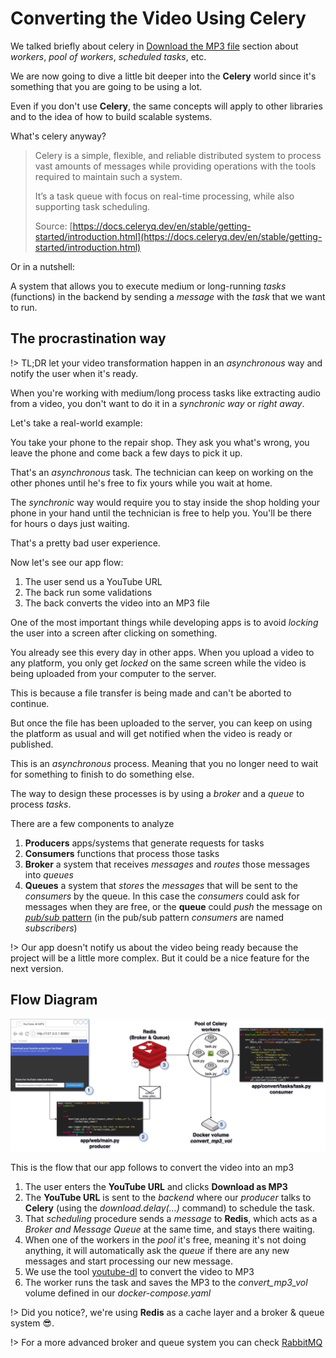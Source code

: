# Converting the Video Using Celery

We talked briefly about celery in [Download the MP3 file](/app/backend?id=download-the-mp3-file) section about *workers*, *pool of workers*, *scheduled tasks*, etc.

We are now going to dive a little bit deeper into the **Celery** world since it's something that you are going to be using a lot. 

Even if you don't use **Celery**, the same concepts will apply to other libraries and to the idea of how to build scalable systems.

What's celery anyway?

> Celery is a simple, flexible, and reliable distributed system to process vast amounts of messages while providing operations with the tools required to maintain such a system.
> 
> It’s a task queue with focus on real-time processing, while also supporting task scheduling.
>
> Source: [https://docs.celeryq.dev/en/stable/getting-started/introduction.html](https://docs.celeryq.dev/en/stable/getting-started/introduction.html)

Or in a nutshell:

A system that allows you to execute medium or long-running *tasks* (functions) in the backend by sending a *message* with the *task* that we want to run.

## The procrastination way

!> TL;DR let your video transformation happen in an *asynchronous* way and notify the user when it's ready.

When you're working with medium/long process tasks like extracting audio from a video, you don't want to do it in a *synchronic way* or *right away*.

Let's take a real-world example:

You take your phone to the repair shop. They ask you what's wrong, you leave the phone and come back a few days to pick it up.

That's an *asynchronous* task. The technician can keep on working on the other phones until he's free to fix yours while you wait at home.

The *synchronic* way would require you to stay inside the shop holding your phone in your hand until the technician is free to help you. You'll be there for hours o days just waiting.

That's a pretty bad user experience.

Now let's see our app flow:

1. The user send us a YouTube URL
2. The back run some validations
3. The back converts the video into an MP3 file

One of the most important things while developing apps is to avoid *locking* the user into a screen after clicking on something.

You already see this every day in other apps. When you upload a video to any platform, you only get *locked* on the same screen while the video is being uploaded from your computer to the server.

This is because a file transfer is being made and can't be aborted to continue.

But once the file has been uploaded to the server, you can keep on using the platform as usual and will get notified when the video is ready or published.

This is an *asynchronous* process. Meaning that you no longer need to wait for something to finish to do something else.

The way to design these processes is by using a *broker* and a *queue* to process *tasks*.

There are a few components to analyze

1. **Producers** apps/systems that generate requests for tasks
2. **Consumers** functions that process those tasks
3. **Broker** a system that receives *messages* and *routes* those messages into *queues*
4. **Queues** a system that *stores* the *messages* that will be sent to the *consumers* by the queue. In this case the *consumers* could ask for messages when they are free, or the **queue** could *push* the message on [*pub/sub* pattern](https://ably.com/blog/pub-sub-pattern-examples) (in the pub/sub pattern *consumers* are named *subscribers*)

!> Our app doesn't notify us about the video being ready because the project will be a little more complex. But it could be a nice feature for the next version.

## Flow Diagram

![Scheduling Celery Task](../images/schedule-celery-task-graph.png)

This is the flow that our app follows to convert the video into an mp3

1. The user enters the **YouTube URL** and clicks **Download as MP3**
2. The **YouTube URL** is sent to the *backend* where our *producer* talks to **Celery** (using the *download.delay(...)* command) to schedule the task.
3. That *scheduling* procedure sends a *message* to **Redis**, which acts as a *Broker and Message Queue* at the same time, and stays there waiting.
4. When one of the workers in the *pool* it's free, meaning it's not doing anything, it will automatically ask the *queue* if there are any new messages and start processing our new message.  
  1. We use the tool [youtube-dl](https://github.com/ytdl-org/youtube-dl) to convert the video to MP3
5. The worker runs the task and saves the MP3 to the *convert\_mp3\_vol* volume defined in our *docker-compose.yaml*

!> Did you notice?, we're using **Redis** as a cache layer and a broker & queue system 😎.

!> For a more advanced broker and queue system you can check [RabbitMQ](https://www.rabbitmq.com/)
